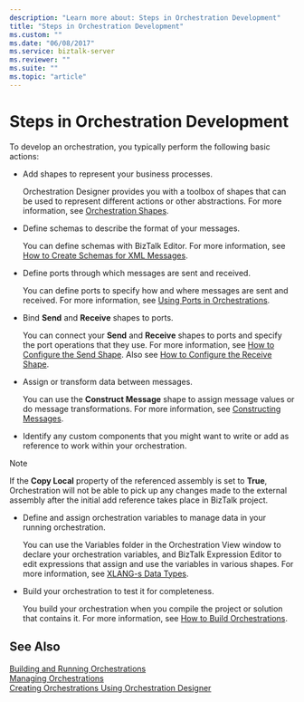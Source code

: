 ```yaml
---
description: "Learn more about: Steps in Orchestration Development"
title: "Steps in Orchestration Development"
ms.custom: ""
ms.date: "06/08/2017"
ms.service: biztalk-server
ms.reviewer: ""
ms.suite: ""
ms.topic: "article"
---
```

# Steps in Orchestration Development
To develop an orchestration, you typically perform the following basic actions:  
  
-   Add shapes to represent your business processes.  
  
     Orchestration Designer provides you with a toolbox of shapes that can be used to represent different actions or other abstractions. For more information, see [Orchestration Shapes](../core/orchestration-shapes.md).  
  
-   Define schemas to describe the format of your messages.  
  
     You can define schemas with BizTalk Editor. For more information, see [How to Create Schemas for XML Messages](../core/how-to-create-schemas-for-xml-messages.md).  
  
-   Define ports through which messages are sent and received.  
  
     You can define ports to specify how and where messages are sent and received. For more information, see [Using Ports in Orchestrations](../core/using-ports-in-orchestrations.md).  
  
-   Bind **Send** and **Receive** shapes to ports.  
  
     You can connect your **Send** and **Receive** shapes to ports and specify the port operations that they use. For more information, see [How to Configure the Send Shape](../core/how-to-configure-the-send-shape.md). Also see [How to Configure the Receive Shape](../core/how-to-configure-the-receive-shape.md).  
  
-   Assign or transform data between messages.  
  
     You can use the **Construct Message** shape to assign message values or do message transformations. For more information, see [Constructing Messages](../core/constructing-messages.md).  
  
-   Identify any custom components that you might want to write or add as reference to work within your orchestration.  
  
> [!NOTE]
>  If the **Copy Local** property of the referenced assembly is set to **True**, Orchestration will not be able to pick up any changes made to the external assembly after the initial add reference takes place in BizTalk project.  
  
-   Define and assign orchestration variables to manage data in your running orchestration.  
  
     You can use the Variables folder in the Orchestration View window to declare your orchestration variables, and BizTalk Expression Editor to edit expressions that assign and use the variables in various shapes. For more information, see [XLANG-s Data Types](../core/xlang-s-data-types.md).  
  
-   Build your orchestration to test it for completeness.  
  
     You build your orchestration when you compile the project or solution that contains it. For more information, see [How to Build Orchestrations](../core/how-to-build-orchestrations.md).  
  
## See Also  
 [Building and Running Orchestrations](../core/building-and-running-orchestrations.md)   
 [Managing Orchestrations](../core/managing-orchestrations.md)   
 [Creating Orchestrations Using Orchestration Designer](../core/creating-orchestrations-using-orchestration-designer.md)
